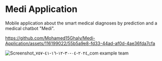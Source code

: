 # Medi Application
Mobile application about the smart medical diagnoses by prediction and a medical chatbot "Medi".

https://github.com/Mohamed15Ghaly/Medi-Application/assets/116199022/55b5a9e8-fd33-44ad-af0d-4ae36fda7cfa
<div>

![Screenshot_٢٠٢٤-٠٤-٣٠-١٢-١٦-٤١-٧٥٧_com example team](https://github.com/Mohamed15Ghaly/Medi-Application/assets/116199022/3e919476-1ce9-4396-a07b-1f8765e3fb2b)


  
</div>
